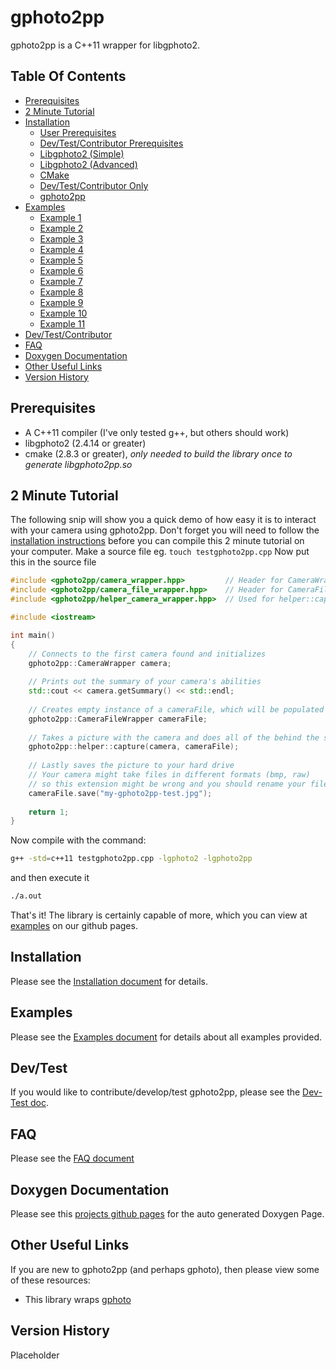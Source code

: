 gphoto2pp
=========

gphoto2pp is a C++11 wrapper for libgphoto2.

Table Of Contents
-----------------
* [Prerequisites](#prerequisites)
* [2 Minute Tutorial](#2-minute-tutorial)
* [Installation](INSTALL.md#installation)
  * [User Prerequisites](INSTALL.md#user-prerequisites)
  * [Dev/Test/Contributor Prerequisites](INSTALL.md#devtestcontributor-prerequisites)
  * [Libgphoto2 (Simple)](INSTALL.md#installing-libgphoto2-simple)
  * [Libgphoto2 (Advanced)](INSTALL.md#installing-libgphoto2-advanced)
  * [CMake](INSTALL.md#installing-cmake)
  * [Dev/Test/Contributor Only](INSTALL.md#installing-devtestcontributor-only)
  * [gphoto2pp](INSTALL.md#installing-gphoto2pp)
* [Examples](#examples)
  * [Example 1](EXAMPLES.md#example-1)
  * [Example 2](EXAMPLES.md#example-2)
  * [Example 3](EXAMPLES.md#example-3)
  * [Example 4](EXAMPLES.md#example-4)
  * [Example 5](EXAMPLES.md#example-5)
  * [Example 6](EXAMPLES.md#example-6)
  * [Example 7](EXAMPLES.md#example-7)
  * [Example 8](EXAMPLES.md#example-8)
  * [Example 9](EXAMPLES.md#example-9)
  * [Example 10](EXAMPLES.md#example-10)
  * [Example 11](EXAMPLES.md#example-11)
* [Dev/Test/Contributor](#devtest)
* [FAQ](#faq)
* [Doxygen Documentation](http://maldworth.github.io/gphoto2pp/)
* [Other Useful Links](#other-useful-links)
* [Version History](#version-history)

Prerequisites
------------
* A C++11 compiler (I've only tested g++, but others should work)
* libgphoto2 (2.4.14 or greater)
* cmake (2.8.3 or greater), *only needed to build the library once to generate libgphoto2pp.so*
  
2 Minute Tutorial
-----------------
The following snip will show you a quick demo of how easy it is to interact with your camera using gphoto2pp. Don't forget you will need to follow the [installation instructions](#installation) before you can compile this 2 minute tutorial on your computer.
Make a source file eg. ``touch testgphoto2pp.cpp``
Now put this in the source file
```cpp
#include <gphoto2pp/camera_wrapper.hpp> 		// Header for CameraWrapper
#include <gphoto2pp/camera_file_wrapper.hpp>	// Header for CameraFileWrapper
#include <gphoto2pp/helper_camera_wrapper.hpp>	// Used for helper::capture(...) method

#include <iostream>

int main()
{
	// Connects to the first camera found and initializes
	gphoto2pp::CameraWrapper camera;
	
	// Prints out the summary of your camera's abilities
	std::cout << camera.getSummary() << std::endl;
	
	// Creates empty instance of a cameraFile, which will be populated in our helper method
	gphoto2pp::CameraFileWrapper cameraFile;
	
	// Takes a picture with the camera and does all of the behind the scenes fetching
	gphoto2pp::helper::capture(camera, cameraFile);
	
	// Lastly saves the picture to your hard drive
	// Your camera might take files in different formats (bmp, raw)
	// so this extension might be wrong and you should rename your file appropriately
	cameraFile.save("my-gphoto2pp-test.jpg");
	
	return 1;
}
```

Now compile with the command:
```sh
g++ -std=c++11 testgphoto2pp.cpp -lgphoto2 -lgphoto2pp
```
and then execute it
```sh
./a.out
```

That's it! The library is certainly capable of more, which you can view at [examples](EXAMPLES.md) on our github pages.

Installation
------------
Please see the [Installation document](INSTALL.md) for details.

Examples
--------
Please see the [Examples document](EXAMPLES.md) for details about all examples provided.

Dev/Test
--------
If you would like to contribute/develop/test gphoto2pp, please see the [Dev-Test doc](DEV-TEST.md).

FAQ
---
Please see the [FAQ document](FAQ.md)

Doxygen Documentation
-----------------------
Please see this [projects github pages](http://maldworth.github.io/gphoto2pp/) for the auto generated Doxygen Page.

Other Useful Links
---------------
If you are new to gphoto2pp (and perhaps gphoto), then please view some of these resources:
* This library wraps [gphoto](http://www.gphoto.org/)

Version History
---------------
Placeholder
